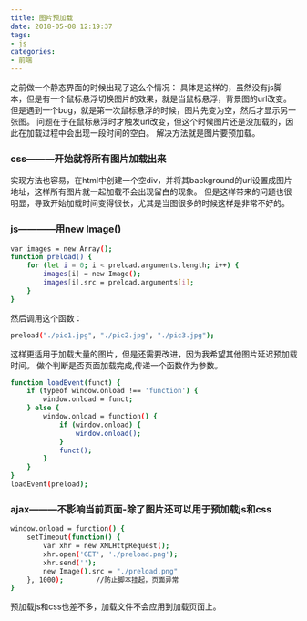 ```yaml
---
title: 图片预加载
date: 2018-05-08 12:19:37
tags:
- js
categories:
- 前端
---
```

之前做一个静态界面的时候出现了这么个情况：
具体是这样的，虽然没有js脚本，但是有一个鼠标悬浮切换图片的效果，就是当鼠标悬浮，背景图的url改变。
但是遇到一个bug，就是第一次鼠标悬浮的时候，图片先变为空，然后才显示另一张图。
问题在于在鼠标悬浮时才触发url改变，但这个时候图片还是没加载的，因此在加载过程中会出现一段时间的空白。
解决方法就是图片要预加载。

###  css———开始就将所有图片加载出来
实现方法也容易，在html中创建一个空div，并将其background的url设置成图片地址，这样所有图片就一起加载不会出现留白的现象。
但是这样带来的问题也很明显，导致开始加载时间变得很长，尤其是当图很多的时候这样是非常不好的。

### js————用new Image()
```bash
var images = new Array();
function preload() {  
    for (let i = 0; i < preload.arguments.length; i++) {    
        images[i] = new Image();    
        images[i].src = preload.arguments[i];  
    }
}
```
然后调用这个函数：
```bash
preload("./pic1.jpg", "./pic2.jpg", "./pic3.jpg");
```
这样更适用于加载大量的图片，但是还需要改进，因为我希望其他图片延迟预加载时间。
做个判断是否页面加载完成,传递一个函数作为参数。
```bash
function loadEvent(funct) {  
    if (typeof window.onload !== 'function') {    
        window.onload = funct;  
    } else {    
        window.onload = function() {      
            if (window.onload) {        
                window.onload();      
            }      
            funct();    
        }  
    }
}
loadEvent(preload);
```
### ajax———不影响当前页面-除了图片还可以用于预加载js和css
```bash
window.onload = function() {  
    setTimeout(function() {    
        var xhr = new XMLHttpRequest();    
        xhr.open('GET', './preload.png');    
        xhr.send('');    
        new Image().src = "./preload.png"  
    }, 1000);        //防止脚本挂起，页面异常
}
```
预加载js和css也差不多，加载文件不会应用到加载页面上。
